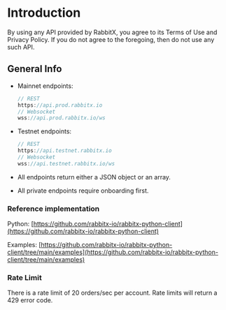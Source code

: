 # Introduction

By using any API provided by RabbitX, you agree to its Terms of Use and Privacy Policy. If you do not agree to the foregoing, then do not use any such API.

## General Info

*   Mainnet endpoints:

    ```go
    // REST
    https://api.prod.rabbitx.io
    // Websocket
    wss://api.prod.rabbitx.io/ws
    ```
*   Testnet endpoints:

    ```go
    // REST
    https://api.testnet.rabbitx.io
    // Websocket
    wss://api.testnet.rabbitx.io/ws
    ```
* All endpoints return either a JSON object or an array.
* All private endpoints require onboarding first.

### Reference implementation

Python: [https://github.com/rabbitx-io/rabbitx-python-client](https://github.com/rabbitx-io/rabbitx-python-client)

Examples: [https://github.com/rabbitx-io/rabbitx-python-client/tree/main/examples](https://github.com/rabbitx-io/rabbitx-python-client/tree/main/examples)

### Rate Limit

There is a rate limit of 20 orders/sec per account. Rate limits will return a 429 error code.
